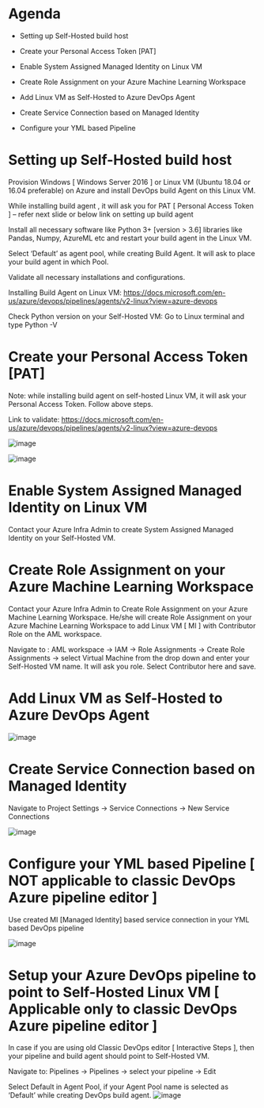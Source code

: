 # Agenda
- Setting up Self-Hosted build host 

- Create your Personal Access Token [PAT]

- Enable System Assigned Managed Identity on Linux VM

- Create Role Assignment on your Azure Machine Learning Workspace

- Add Linux VM as Self-Hosted to Azure DevOps Agent

- Create Service Connection based on Managed Identity

- Configure your YML based Pipeline

# Setting up Self-Hosted build host 
Provision Windows [ Windows Server 2016 ] or Linux VM (Ubuntu 18.04 or 16.04 preferable) on Azure and install DevOps build Agent on this Linux VM.

While installing build agent , it will ask you for PAT [ Personal Access Token ] – refer next slide or below link on setting up build agent

Install all necessary software like Python 3+ [version > 3.6] libraries like Pandas, Numpy,  AzureML etc and restart your build agent in the Linux VM.

Select ‘Default’ as agent pool, while creating Build Agent. It will ask to place your build agent in which  Pool. 

Validate all necessary installations and configurations.

Installing Build Agent on Linux VM:   https://docs.microsoft.com/en-us/azure/devops/pipelines/agents/v2-linux?view=azure-devops


Check Python version on your Self-Hosted VM:
Go to Linux terminal and type 
Python -V

# Create your Personal Access Token [PAT]
Note: while installing build agent on self-hosted Linux VM, it will ask your Personal Access Token. Follow above steps.

Link to validate: https://docs.microsoft.com/en-us/azure/devops/pipelines/agents/v2-linux?view=azure-devops

![image](https://user-images.githubusercontent.com/75510135/126032239-0bdb82a7-99b6-472d-b2e4-884b0d5b36ae.png)

![image](https://user-images.githubusercontent.com/75510135/126032247-5c36f10e-f008-4656-bc23-dc5e373d3f48.png)

# Enable System Assigned Managed Identity on Linux VM
Contact your Azure Infra Admin to create System Assigned Managed Identity on your Self-Hosted VM.


# Create Role Assignment on your Azure Machine Learning Workspace
Contact your Azure Infra Admin to Create Role Assignment on your Azure Machine Learning Workspace.  He/she will create Role Assignment on your Azure Machine Learning Workspace to add Linux VM [ MI ] with Contributor Role on the AML workspace.

Navigate to :
AML workspace -> IAM -> Role Assignments -> Create Role Assignments  -> select Virtual Machine from the drop down and enter your Self-Hosted VM name. It will ask you role. Select Contributor here and save.

# Add Linux VM as Self-Hosted to Azure DevOps Agent

![image](https://user-images.githubusercontent.com/75510135/126032351-0b247610-288e-41d6-8c92-90c3fb2c97b5.png)

# Create Service Connection based on Managed Identity

Navigate to Project Settings -> Service Connections -> New Service Connections

![image](https://user-images.githubusercontent.com/75510135/126032387-24b13cd7-e919-4a9d-a20d-89827c29038a.png)

# Configure your YML based Pipeline [ NOT applicable to classic DevOps Azure pipeline editor ]
Use created MI [Managed Identity] based service connection in your YML based DevOps pipeline

![image](https://user-images.githubusercontent.com/75510135/126032419-2a263638-66f5-4d79-985a-a36de229024b.png)

# Setup your Azure DevOps pipeline to point to Self-Hosted Linux VM [ Applicable only to classic DevOps Azure pipeline editor ]
In case if you are using old Classic DevOps editor [ Interactive Steps ], then your pipeline and build agent should point to Self-Hosted VM.

Navigate to:
Pipelines -> Pipelines -> select your pipeline -> Edit

Select Default in Agent Pool, if your Agent Pool name is selected as ‘Default’ while creating DevOps build agent.
![image](https://user-images.githubusercontent.com/75510135/126032450-f46cd31d-f3d9-4f55-91fe-b95828a0face.png)


